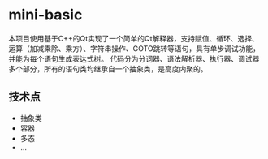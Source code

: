 # mini-basic
本项目使用基于C++的Qt实现了一个简单的Qt解释器，支持赋值、循环、选择、运算（加减乘除、乘方）、字符串操作、GOTO跳转等语句，具有单步调试功能，并能为每个语句生成表达式树。
代码分为分词器、语法解析器、执行器、调试器多个部分，所有的语句类均继承自一个抽象类，是高度内聚的。
## 技术点
- 抽象类
- 容器
- 多态
- ...
